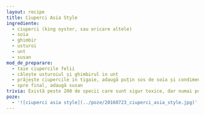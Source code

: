```yaml
---
layout: recipe
title: Ciuperci Asia Style
ingrediente:
  - ciuperci (king oyster, sau oricare altele)
  - soia
  - ghimbir
  - usturoi
  - unt
  - susan
mod_de_preparare:
  - taie ciupercile felii
  - călește usturoiul și ghimbirul in unt
  - prăjește ciupercile in tigaie, adaugă puțin sos de soia și condimente
  - spre final, adaugă susan
trivia: Există peste 200 de specii care sunt sigur toxice, dar numai puține provoacă intoxicații mortale. - wiki
poze:
  - '![ciuperci asia style](../poze/20160723_ciuperci_asia_style.jpg)'
---
```

